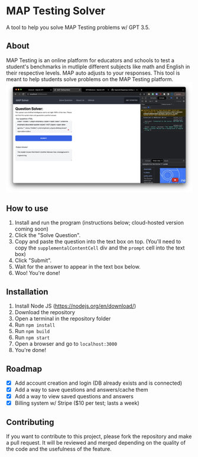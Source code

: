 # MAP Testing Solver
 A tool to help you solve MAP Testing problems w/ GPT 3.5.

## About
MAP Testing is an online platform for educators and schools to test a student's benchmarks in mutliple different subjects like math and English in their respective levels. MAP auto adjusts to your responses. This tool is meant to help students solve problems on the MAP Testing platform.
![Preview](repoassets/preview.png)

## How to use
1. Install and run the program (instructions below; cloud-hosted version coming soon)
2. Click the "Solve Question".
3. Copy and paste the question into the text box on top. (You'll need to copy the `supplementalContentCell` div and the `prompt` cell into the text box)
4. Click "Submit".
5. Wait for the answer to appear in the text box below.
6. Woo! You're done!

## Installation
1. Install Node JS (https://nodejs.org/en/download/)
2. Download the repository
3. Open a terminal in the repository folder
4. Run `npm install`
5. Run `npm build`
6. Run `npm start`
7. Open a browser and go to `localhost:3000`
8. You're done!

## Roadmap
- [x] Add account creation and login (DB already exists and is connected)
- [x] Add a way to save questions and answers/cache them
- [x] Add a way to view saved questions and answers
- [x] Billing system w/ Stripe ($10 per test; lasts a week)

## Contributing
If you want to contribute to this project, please fork the repository and make a pull request. It will be reviewed and merged depending on the quality of the code and the usefulness of the feature.